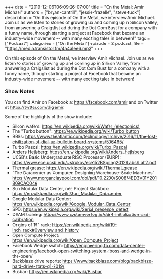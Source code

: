 +++
date = "2019-12-06T06:09:26-07:00"
title = "On the Metal: Amir Michael"
authors = ["bryan-cantrill", "jessie-frazelle", "steve-tuck"]
description = "On this episode of On the Metal, we interview Amir Michael.  Join us as we listen to stories of growing up and coming up in Silicon Valley, from answering a Craigslist ad during the Dot Com Bust for a company with a funny name, through starting a project at Facebook that became an industry-wide movement -- with many exciting tales in between!"
tags = ["Podcast"]
categories = ["On the Metal"]
episode = 2
podcast_file = "https://media.transistor.fm/4a4a1ee6.mp3"
+++

On this episode of On the Metal, we interview Amir Michael.  Join us as we 
listen to stories of growing up and coming up in Silicon Valley, from answering 
a Craigslist ad during the Dot Com Bust for a company with a funny name, 
through starting a project at Facebook that became an industry-wide movement 
-- with many exciting tales in between!

### Show Notes

You can find Amir on Facebook at https://facebook.com/amir and on Twitter at https://twtter.com/digiamir.

Some of the highlights of the show include: 

- Silcon wafers: https://en.wikipedia.org/wiki/Wafer_(electronics)
- The "Turbo button": https://en.wikipedia.org/wiki/Turbo_button
- BBSs: https://www.theatlantic.com/technology/archive/2016/11/the-lost-civilization-of-dial-up-bulletin-board-systems/506465/
- Turbo Pascal: https://en.wikipedia.org/wiki/Turbo_Pascal
- Anders Hejlsberg: https://en.wikipedia.org/wiki/Anders_Hejlsberg
- UCSB's Basic Undergraduate RISC Processor (BURP): https://www.ece.ucsb.edu/~strukov/ece152BSpring2012/Labs/Lab2.pdf
- Thermal grease: https://en.wikipedia.org/wiki/Thermal_grease
- "The Datacenter as Computer: Designing Warehouse-Scale Machines" https://www.morganclaypool.com/doi/pdf/10.2200/S00874ED3V01Y201809CAC046
- Sun Modular Data Center, née Project Blackbox: https://en.wikipedia.org/wiki/Sun_Modular_Datacenter
- Google Modular Data Center: https://en.wikipedia.org/wiki/Google_Modular_Data_Center
- SPD: https://en.wikipedia.org/wiki/Serial_presence_detect
- DRAM training: https://www.systemverilog.io/ddr4-initialization-and-calibration
- Origins of 19" rack: https://en.wikipedia.org/wiki/19-inch_rack#Overview_and_history
- Open Compute Project: https://en.wikipedia.org/wiki/Open_Compute_Project
- Facebook Wedge switch: https://engineering.fb.com/data-center-engineering/facebook-open-switching-system-fboss-and-wedge-in-the-open/
- Backblaze drive reports: https://www.backblaze.com/blog/backblaze-hard-drive-stats-q1-2019/
- Busbar: https://en.wikipedia.org/wiki/Busbar

